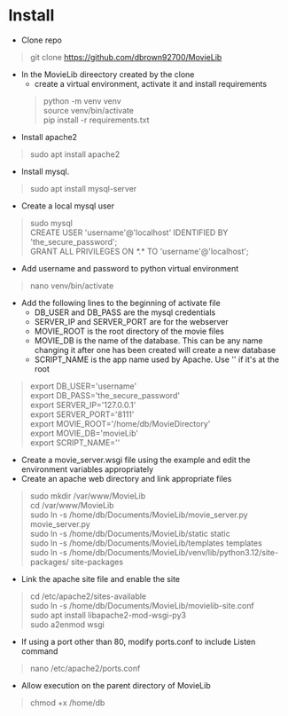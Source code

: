 # Install

- Clone repo
> git clone https://github.com/dbrown92700/MovieLib
- In the MovieLib direectory created by the clone
  - create a virtual environment, activate it and install requirements
  > python -m venv venv\
  > source venv/bin/activate\
  > pip install -r requirements.txt
- Install apache2
> sudo apt install apache2
- Install mysql. 
> sudo apt install mysql-server
- Create a local mysql user
> sudo mysql \
> CREATE USER 'username'@'localhost' IDENTIFIED BY 'the_secure_password'; \
> GRANT ALL PRIVILEGES ON *\*.** TO 'username'@'localhost';
- Add username and password to python virtual environment
> nano venv/bin/activate
- Add the following lines to the beginning of activate file
  - DB_USER and DB_PASS are the mysql credentials
  - SERVER_IP and SERVER_PORT are for the webserver
  - MOVIE_ROOT is the root directory of the movie files
  - MOVIE_DB is the name of the database.  This can be any name changing it after one has been created will create a new database
  - SCRIPT_NAME is the app name used by Apache.  Use '' if it's at the root
> export DB_USER='username' \
> export DB_PASS='the_secure_password'\
> export SERVER_IP='127.0.0.1'\
> export SERVER_PORT='8111'\
> export MOVIE_ROOT='/home/db/MovieDirectory'\
> export MOVIE_DB='movieLib'\
> export SCRIPT_NAME=''
- Create a movie_server.wsgi file using the example and edit the environment variables appropriately
- Create an apache web directory and link appropriate files
> sudo mkdir /var/www/MovieLib\
> cd /var/www/MovieLib\
> sudo ln -s /home/db/Documents/MovieLib/movie_server.py movie_server.py\
> sudo ln -s /home/db/Documents/MovieLib/static static\
> sudo ln -s /home/db/Documents/MovieLib/templates templates\
> sudo ln -s /home/db/Documents/MovieLib/venv/lib/python3.12/site-packages/ site-packages
- Link the apache site file and enable the site
> cd /etc/apache2/sites-available\
> sudo ln -s /home/db/Documents/MovieLib/movielib-site.conf\
> sudo apt install libapache2-mod-wsgi-py3\
> sudo a2enmod wsgi
- If using a port other than 80, modify ports.conf to include Listen command
> nano /etc/apache2/ports.conf
- Allow execution on the parent directory of MovieLib 
> chmod +x /home/db
